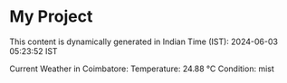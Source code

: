 # My Project

This content is dynamically generated in Indian Time (IST): 2024-06-03 05:23:52 IST


Current Weather in Coimbatore:
Temperature: 24.88 °C
Condition: mist
